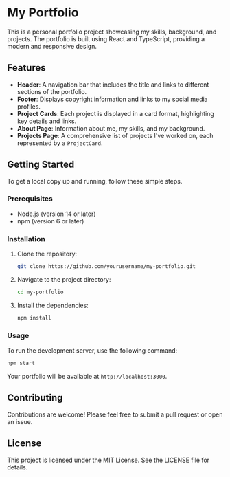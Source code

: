 # My Portfolio

This is a personal portfolio project showcasing my skills, background, and projects. The portfolio is built using React and TypeScript, providing a modern and responsive design.

## Features

- **Header**: A navigation bar that includes the title and links to different sections of the portfolio.
- **Footer**: Displays copyright information and links to my social media profiles.
- **Project Cards**: Each project is displayed in a card format, highlighting key details and links.
- **About Page**: Information about me, my skills, and my background.
- **Projects Page**: A comprehensive list of projects I've worked on, each represented by a `ProjectCard`.

## Getting Started

To get a local copy up and running, follow these simple steps.

### Prerequisites

- Node.js (version 14 or later)
- npm (version 6 or later)

### Installation

1. Clone the repository:
   ```bash
   git clone https://github.com/yourusername/my-portfolio.git
   ```

2. Navigate to the project directory:
   ```bash
   cd my-portfolio
   ```

3. Install the dependencies:
   ```bash
   npm install
   ```

### Usage

To run the development server, use the following command:
```bash
npm start
```

Your portfolio will be available at `http://localhost:3000`.

## Contributing

Contributions are welcome! Please feel free to submit a pull request or open an issue.

## License

This project is licensed under the MIT License. See the LICENSE file for details.